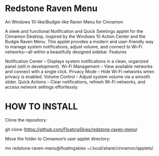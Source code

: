# Redstone Raven Menu
An Windows 10-like/Budgie-like Raven Menu for Cinnamon

A sleek and functional Notification and Quick Setetings applet for the Cinnamon Desktop, inspired by the Windows 10 Action Center and the Budgie Raven Menu. This applet provides a modern and user-friendly way to manage system notifications, adjust volume, and connect to Wi-Fi networks—all within a beautifully designed sidebar.
Features

Notification Center – Displays system notifications in a clean, organized panel (still in development).
Wi-Fi Management – View available networks and connect with a single click.
Privacy Mode – Hide Wi-Fi networks when privacy is enabled.
Volume Control – Adjust system volume via a smooth slider.
Quick Actions – Clear notifications, refresh Wi-Fi networks, and access network settings effortlessly.

# HOW TO INSTALL
Clone the repository:

git clone (https://github.com/FloatingSkies/redstone-raven-menu)

Move the folder to Cinnamon’s user applet directory:

mv redstone-raven-menu@floatingskies ~/.local/share/cinnamon/applets/
